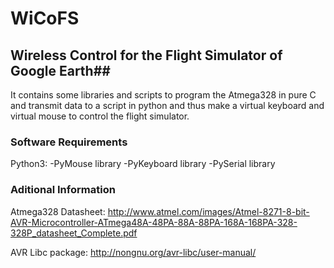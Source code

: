 # WiCoFS #
## Wireless Control for the Flight Simulator of Google Earth##

It contains some libraries and scripts to program the Atmega328 in pure C and transmit data to a script in python and thus make a virtual keyboard and virtual mouse to control the flight simulator.

### Software Requirements ###

Python3:
      -PyMouse library
      -PyKeyboard library
      -PySerial library


### Aditional Information ###

Atmega328 Datasheet:
http://www.atmel.com/images/Atmel-8271-8-bit-AVR-Microcontroller-ATmega48A-48PA-88A-88PA-168A-168PA-328-328P_datasheet_Complete.pdf

AVR Libc package:
http://nongnu.org/avr-libc/user-manual/
